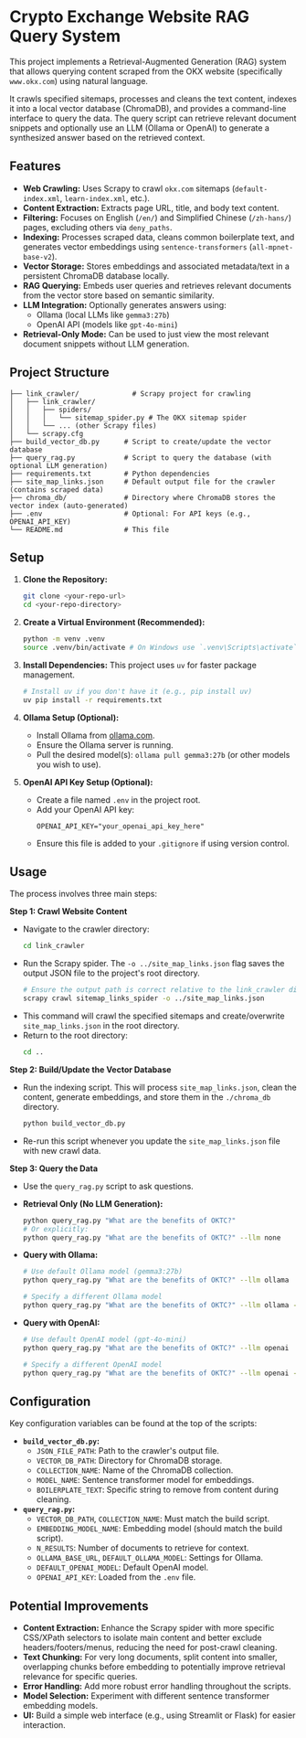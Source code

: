 # Crypto Exchange Website RAG Query System

This project implements a Retrieval-Augmented Generation (RAG) system that allows querying content scraped from the OKX website (specifically `www.okx.com`) using natural language.

It crawls specified sitemaps, processes and cleans the text content, indexes it into a local vector database (ChromaDB), and provides a command-line interface to query the data. The query script can retrieve relevant document snippets and optionally use an LLM (Ollama or OpenAI) to generate a synthesized answer based on the retrieved context.

## Features

*   **Web Crawling:** Uses Scrapy to crawl `okx.com` sitemaps (`default-index.xml`, `learn-index.xml`, etc.).
*   **Content Extraction:** Extracts page URL, title, and body text content.
*   **Filtering:** Focuses on English (`/en/`) and Simplified Chinese (`/zh-hans/`) pages, excluding others via `deny_paths`.
*   **Indexing:** Processes scraped data, cleans common boilerplate text, and generates vector embeddings using `sentence-transformers` (`all-mpnet-base-v2`).
*   **Vector Storage:** Stores embeddings and associated metadata/text in a persistent ChromaDB database locally.
*   **RAG Querying:** Embeds user queries and retrieves relevant documents from the vector store based on semantic similarity.
*   **LLM Integration:** Optionally generates answers using:
    *   Ollama (local LLMs like `gemma3:27b`)
    *   OpenAI API (models like `gpt-4o-mini`)
*   **Retrieval-Only Mode:** Can be used to just view the most relevant document snippets without LLM generation.

## Project Structure

```
├── link_crawler/             # Scrapy project for crawling
│   ├── link_crawler/
│   │   ├── spiders/
│   │   │   └── sitemap_spider.py # The OKX sitemap spider
│   │   └── ... (other Scrapy files)
│   └── scrapy.cfg
├── build_vector_db.py      # Script to create/update the vector database
├── query_rag.py            # Script to query the database (with optional LLM generation)
├── requirements.txt        # Python dependencies
├── site_map_links.json     # Default output file for the crawler (contains scraped data)
├── chroma_db/              # Directory where ChromaDB stores the vector index (auto-generated)
├── .env                    # Optional: For API keys (e.g., OPENAI_API_KEY)
└── README.md               # This file
```

## Setup

1.  **Clone the Repository:**
    ```bash
    git clone <your-repo-url>
    cd <your-repo-directory>
    ```

2.  **Create a Virtual Environment (Recommended):**
    ```bash
    python -m venv .venv
    source .venv/bin/activate # On Windows use `.venv\Scripts\activate`
    ```

3.  **Install Dependencies:**
    This project uses `uv` for faster package management.
    ```bash
    # Install uv if you don't have it (e.g., pip install uv)
    uv pip install -r requirements.txt
    ```

4.  **Ollama Setup (Optional):**
    *   Install Ollama from [ollama.com](https://ollama.com/).
    *   Ensure the Ollama server is running.
    *   Pull the desired model(s): `ollama pull gemma3:27b` (or other models you wish to use).

5.  **OpenAI API Key Setup (Optional):**
    *   Create a file named `.env` in the project root.
    *   Add your OpenAI API key:
        ```.env
        OPENAI_API_KEY="your_openai_api_key_here"
        ```
    *   Ensure this file is added to your `.gitignore` if using version control.

## Usage

The process involves three main steps:

**Step 1: Crawl Website Content**

*   Navigate to the crawler directory:
    ```bash
    cd link_crawler
    ```
*   Run the Scrapy spider. The `-o ../site_map_links.json` flag saves the output JSON file to the project's root directory.
    ```bash
    # Ensure the output path is correct relative to the link_crawler dir
    scrapy crawl sitemap_links_spider -o ../site_map_links.json 
    ```
*   This command will crawl the specified sitemaps and create/overwrite `site_map_links.json` in the root directory.
*   Return to the root directory:
    ```bash
    cd ..
    ```

**Step 2: Build/Update the Vector Database**

*   Run the indexing script. This will process `site_map_links.json`, clean the content, generate embeddings, and store them in the `./chroma_db` directory.
    ```bash
    python build_vector_db.py
    ```
*   Re-run this script whenever you update the `site_map_links.json` file with new crawl data.

**Step 3: Query the Data**

*   Use the `query_rag.py` script to ask questions.

*   **Retrieval Only (No LLM Generation):**
    ```bash
    python query_rag.py "What are the benefits of OKTC?"
    # Or explicitly:
    python query_rag.py "What are the benefits of OKTC?" --llm none
    ```

*   **Query with Ollama:**
    ```bash
    # Use default Ollama model (gemma3:27b)
    python query_rag.py "What are the benefits of OKTC?" --llm ollama
    
    # Specify a different Ollama model
    python query_rag.py "What are the benefits of OKTC?" --llm ollama --ollama-model llama3 
    ```

*   **Query with OpenAI:**
    ```bash
    # Use default OpenAI model (gpt-4o-mini)
    python query_rag.py "What are the benefits of OKTC?" --llm openai
    
    # Specify a different OpenAI model
    python query_rag.py "What are the benefits of OKTC?" --llm openai --openai-model gpt-4-turbo
    ```

## Configuration

Key configuration variables can be found at the top of the scripts:

*   **`build_vector_db.py`:**
    *   `JSON_FILE_PATH`: Path to the crawler's output file.
    *   `VECTOR_DB_PATH`: Directory for ChromaDB storage.
    *   `COLLECTION_NAME`: Name of the ChromaDB collection.
    *   `MODEL_NAME`: Sentence transformer model for embeddings.
    *   `BOILERPLATE_TEXT`: Specific string to remove from content during cleaning.
*   **`query_rag.py`:**
    *   `VECTOR_DB_PATH`, `COLLECTION_NAME`: Must match the build script.
    *   `EMBEDDING_MODEL_NAME`: Embedding model (should match the build script).
    *   `N_RESULTS`: Number of documents to retrieve for context.
    *   `OLLAMA_BASE_URL`, `DEFAULT_OLLAMA_MODEL`: Settings for Ollama.
    *   `DEFAULT_OPENAI_MODEL`: Default OpenAI model.
    *   `OPENAI_API_KEY`: Loaded from the `.env` file.

## Potential Improvements

*   **Content Extraction:** Enhance the Scrapy spider with more specific CSS/XPath selectors to isolate main content and better exclude headers/footers/menus, reducing the need for post-crawl cleaning.
*   **Text Chunking:** For very long documents, split content into smaller, overlapping chunks before embedding to potentially improve retrieval relevance for specific queries.
*   **Error Handling:** Add more robust error handling throughout the scripts.
*   **Model Selection:** Experiment with different sentence transformer embedding models.
*   **UI:** Build a simple web interface (e.g., using Streamlit or Flask) for easier interaction.